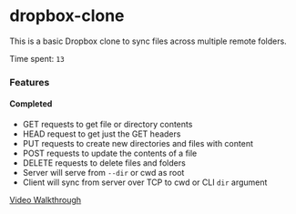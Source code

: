 # dropbox-clone
<p>This is a basic Dropbox clone to sync files across multiple remote folders.</p>

<p>Time spent: <code>13</code></p>

<h3><a class="anchor" id="heading-features" href="#heading-features"><span class="glyphicon glyphicon-link"></span></a>Features</h3>

<h4><a class="anchor" id="heading-required" href="#heading-required"><span class="glyphicon glyphicon-link"></span></a>Completed</h4>

<ul>
<li>GET requests to get file or directory contents</li>
<li>HEAD request to get just the GET headers </li>
<li>PUT requests to create new directories and files with content</li>
<li>POST requests to update the contents of a file</li>
<li>DELETE requests to delete files and folders</li>
<li>Server will serve from <code>--dir</code> or cwd as root</li>
<li>Client will sync from server over TCP to cwd or CLI <code>dir</code> argument</li>
</ul>

<a href="https://github.com/sarankumarv/dropbox-clone/blob/master/dropbox_clone.gif">Video Walkthrough</a>

